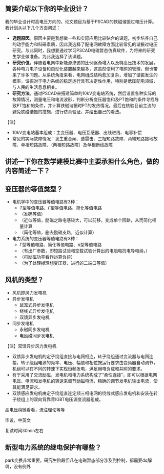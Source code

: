 ## 简要介绍以下你的毕业设计？

我的毕业设计时高电压方向的，论文题目为基于PSCAD的铁磁谐振过电压计算。我计划从以下几个方面阐述：

- **选题原因**。原因主要是我想做一些和实际应用比较贴合的课题，初步培养自己的动手能力和科研素质，因此我选择了配电网故障方面比较常见的谐振过电压研究。与此同时，我想要通过学习PSCAD电磁暂态仿真软件，为将来的研究生学业做准备。为此我选择了该课题。
- **研究价值**。伴随着电网中新能源渗透的比例逐渐增大以及特高压技术的发展，各种电力电子设备和自动化装置越来越多，这虽然便利了电网的管理，但也带来了许多问题。从系统角度来看，电网组成结构愈加复杂，增加了谐振发生的概率，谐振对于电力系统的稳定运行具有决定性作用，特别是低压配电领域，与人民的生活息息相关。
- **研究方法**。通过PSCAD来搭建简单的10kV变电站系统，然后设置各种实际的故障情况，测量电压和电流波形，判断分析变压器饱和及PT饱和的条件寻找导致PT饱和的条件，并计算铁磁谐振时PT的发热情况，最后在核验目前主流的避免铁磁谐振的措施，进行仿真验证，并给出自己的看法。
  
【注】

- 10kV变电站基本组成：主变压器、电压互感器、出线进线、电容补偿
- 常见的实际故障情况：发生重合闸、遭雷击、三相短路故障、两端短路接地故障、单相短路故障、（两相短路故障）及单相断线故障


## 讲述一下你在数学建模比赛中主要承担什么角色，做的内容简述一下？

## 变压器的等值类型？

- 电机学中的变压器等值电路有3种：
    - $T$型等值电路、$\Gamma$型等值电路、简化等值电路
    - （准确等值）
    - （近似等值，励磁之路电感较大，可以前移，变成单个回路，从而简化相量计算
    - （简化等值，删去励磁支路，近似计算）
- 电力系统的变压器等值电路有3种：
    - $\Gamma$型等值电路、简化等值电路、$\pi$型等值电路
    - （有出厂参数，即短路试验和空载试验计算出的电阻电抗电导电纳，）
    - （将励磁功率看作运算负荷）
    - （为了处理掉理想变压器，进行的二端口等值）



## 风机的类型？
- 风机即风力发电机
- 异步发电机
    - 鼠笼式异步发电机
    - 绕线式异步发电机
    - 双馈异步发电机
- 同步发电机
    - 永磁同步发电机
    - 电励磁同步发电机

【注】双馈异步风力发电机

- 双馈异步发电机的定子绕组直接与电网相连，转子绕组通过变流器与电网连接，转子绕组电源的频率、电压、幅值和相位按运行要求由变频器自动调节，机组可以在不同的转速下实现恒频发电，满足用电负载和并网的要求。
- 有于采用了交流励磁，发电机和电力系统构成了“柔性连接”，即可以根据电网电压、电流和发电机的转速来调节励磁电流，精确的调节发电机输出电流，使其能满足要求。
- 双馈感应发电机由定子绕组直连定频三相电网的绕线式感应发电机和安装在转子绕组上的双向背靠背IGBT电压源变流器组成。


高电压稍微看看，流注理论等等

毕设，中英文

复试时间30min左右

## 新型电力系统的继电保护有哪些？

park变换非常重要，研究生阶段但凡在电磁暂态部分涉及到控制，都需要dq解耦，没有例外

